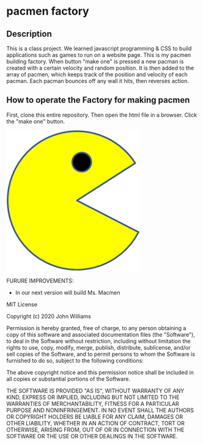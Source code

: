 # pacmen factory
## Description
This is a class project. We learned javascript programming & CSS to build applications such as games to run on a website page.
This is my pacmen building factory.
When button "make one" is pressed a new pacman is created with a certain velocity and random position. 
It is then added to the array of pacmen, which keeps track of the position and velocity of each pacman.
Each pacman bounces off any wall it hits, then reverses action.

## How to operate the Factory for making pacmen

First, clone this entire repository.
Then open the html file in a browser.
Click the "make one" button.


<img src="PacMan1.png">

FURURE IMPROVEMENTS:
  - In our next version will build Ms. Macmen

MIT License

Copyright (c) 2020 John Williams

Permission is hereby granted, free of charge, to any person obtaining a copy
of this software and associated documentation files (the "Software"), to deal
in the Software without restriction, including without limitation the rights
to use, copy, modify, merge, publish, distribute, sublicense, and/or sell
copies of the Software, and to permit persons to whom the Software is
furnished to do so, subject to the following conditions:

The above copyright notice and this permission notice shall be included in all
copies or substantial portions of the Software.

THE SOFTWARE IS PROVIDED "AS IS", WITHOUT WARRANTY OF ANY KIND, EXPRESS OR
IMPLIED, INCLUDING BUT NOT LIMITED TO THE WARRANTIES OF MERCHANTABILITY,
FITNESS FOR A PARTICULAR PURPOSE AND NONINFRINGEMENT. IN NO EVENT SHALL THE
AUTHORS OR COPYRIGHT HOLDERS BE LIABLE FOR ANY CLAIM, DAMAGES OR OTHER
LIABILITY, WHETHER IN AN ACTION OF CONTRACT, TORT OR OTHERWISE, ARISING FROM,
OUT OF OR IN CONNECTION WITH THE SOFTWARE OR THE USE OR OTHER DEALINGS IN THE
SOFTWARE.
